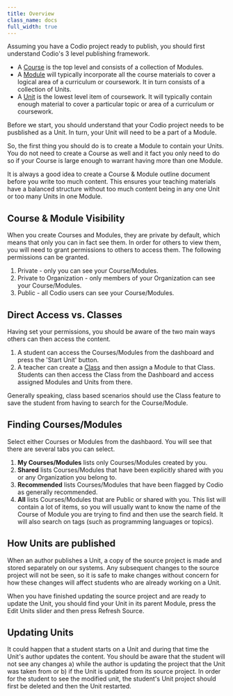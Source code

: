 ```yaml
---
title: Overview
class_name: docs
full_width: true
---
```


Assuming you have a Codio project ready to publish, you should first understand Codio's 3 level publishing framework.

- A [Course](/docs/dashboard/courses/) is the top level and consists of a collection of Modules.
- A [Module](/docs/dashboard/modules/) will typically incorporate all the course materials to cover a logical area of a curriculum or coursework. It in turn consists of a collection of Units.
- A [Unit](/dashboard/modules/module-add/) is the lowest level item of coursework. It will typically contain enough material to cover a particular topic or area of a curriculum or coursework.

Before we start, you should understand that your Codio project needs to be pusblished as a Unit. In turn, your Unit will need to be a part of a Module.

So, the first thing you should do is to create a Module to contain your Units. You do not need to create a Course as well and it fact you only need to do so if your Course is large enough to warrant having more than one Module.

It is always a good idea to create a Course & Module outline document before you write too much content. This ensures your teaching materials have a balanced structure without too much content being in any one Unit or too many Units in one Module.

## Course & Module Visibility
When you create Courses and Modules, they are private by default, which means that only you can in fact see them. In order for others to view them, you will need to grant permissions to others to access them. The following permissions can be granted.

1. Private - only you can see your Course/Modules.
1. Private to Organization - only members of your Organization can see your Course/Modules.
1. Public - all Codio users can see your Course/Modules.

## Direct Access vs. Classes
Having set your permissions, you should be aware of the two main ways others can then access the content.

1. A student can access the Courses/Modules from the dashboard and press the 'Start Unit' button.
1. A teacher can create a [Class]() and then assign a Module to that Class. Students can then access the Class from the Dashboard and access assigned Modules and Units from there.

Generally speaking, class based scenarios should use the Class feature to save the student from having to search for the Course/Module. 

## Finding Courses/Modules
Select either Courses or Modules from the dashbaord. You will see that there are several tabs you can select.

1. **My Courses/Modules** lists only Courses/Modules created by you.
1. **Shared** lists Courses/Modules that have been explicitly shared with you or any Organization you belong to.
1. **Recommended** lists Courses/Modules that have been flagged by Codio as generally recommended.
1. **All** lists Courses/Modules that are Public or shared with you. This list will contain a lot of items, so you will usually want to know the name of the Course of Module you are trying to find and then use the search field. It will also search on tags (such as programming languages or topics).

## How Units are published
When an author publishes a Unit, a copy of the source project is made and stored separately on our systems. Any subsequent changes to the source project will not be seen, so it is safe to make changes without concern for how these changes will affect students who are already working on a Unit.

When you have finished updating the source project and are ready to update the Unit, you should find your Unit in its parent Module, press the Edit Units slider and then press Refresh Source.

## Updating Units
It could happen that a student starts on a Unit and during that time the Unit's author updates the content. You should be aware that the student will not see any changes a) while the author is updating the project that the Unit was taken from or b) if the Unit is updated from its source project. In order for the student to see the modified unit, the student's Unit project should first be deleted and then the Unit restarted.






